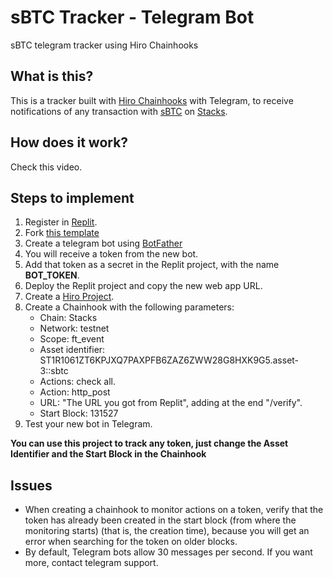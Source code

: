 # sBTC Tracker - Telegram Bot
sBTC telegram tracker using Hiro Chainhooks

## What is this? 
This is a tracker built with [Hiro Chainhooks](https://docs.hiro.so/chainhook) with Telegram, to receive notifications of any transaction with [sBTC](https://sbtc.tech/) on [Stacks](https://www.stacks.co/).

## How does it work?

Check this video.

## Steps to implement

1. Register in [Replit](https://replit.com/).
2. Fork [this template](https://replit.com/@nescampos/sBTCTokenTracker)
3. Create a telegram bot using [BotFather](https://t.me/botfather)
4. You will receive a token from the new bot.
5. Add that token as a secret in the Replit project, with the name **BOT_TOKEN**.
6. Deploy the Replit project and copy the new web app URL.
7. Create a [Hiro Project](https://platform.hiro.so/).
8. Create a Chainhook with the following parameters:
   - Chain: Stacks
   - Network: testnet
   - Scope: ft_event
   - Asset identifier: ST1R1061ZT6KPJXQ7PAXPFB6ZAZ6ZWW28G8HXK9G5.asset-3::sbtc
   - Actions: check all.
   - Action: http_post
   - URL: "The URL you got from Replit", adding at the end "/verify".
   - Start Block: 131527
9. Test your new bot in Telegram.

**You can use this project to track any token, just change the Asset Identifier and the Start Block in the Chainhook**


## Issues

- When creating a chainhook to monitor actions on a token, verify that the token has already been created in the start block (from where the monitoring starts) (that is, the creation time), because you will get an error when searching for the token on older blocks.
- By default, Telegram bots allow 30 messages per second. If you want more, contact telegram support.
